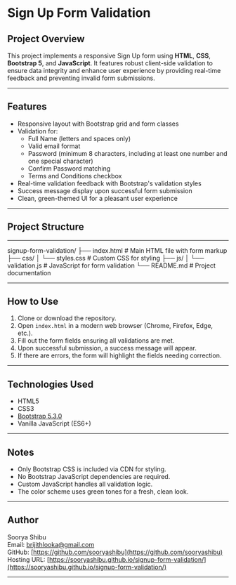 # Sign Up Form Validation

## Project Overview

This project implements a responsive Sign Up form using **HTML**, **CSS**, **Bootstrap 5**, and **JavaScript**. It features robust client-side validation to ensure data integrity and enhance user experience by providing real-time feedback and preventing invalid form submissions.

---

## Features

- Responsive layout with Bootstrap grid and form classes  
- Validation for:  
  - Full Name (letters and spaces only)  
  - Valid email format  
  - Password (minimum 8 characters, including at least one number and one special character)  
  - Confirm Password matching  
  - Terms and Conditions checkbox  
- Real-time validation feedback with Bootstrap's validation styles  
- Success message display upon successful form submission  
- Clean, green-themed UI for a pleasant user experience  

---

## Project Structure
---
signup-form-validation/
├── index.html # Main HTML file with form markup
├── css/
│ └── styles.css # Custom CSS for styling
├── js/
│ └── validation.js # JavaScript for form validation
└── README.md # Project documentation


---

## How to Use

1. Clone or download the repository.  
2. Open `index.html` in a modern web browser (Chrome, Firefox, Edge, etc.).  
3. Fill out the form fields ensuring all validations are met.  
4. Upon successful submission, a success message will appear.  
5. If there are errors, the form will highlight the fields needing correction.  

---

## Technologies Used

- HTML5  
- CSS3  
- [Bootstrap 5.3.0](https://getbootstrap.com/)  
- Vanilla JavaScript (ES6+)  

---

## Notes

- Only Bootstrap CSS is included via CDN for styling.  
- No Bootstrap JavaScript dependencies are required.  
- Custom JavaScript handles all validation logic.  
- The color scheme uses green tones for a fresh, clean look.  

---

## Author

Soorya Shibu  
Email: brijithlooka@gmail.com  
GitHub: [https://github.com/sooryashibu](https://github.com/sooryashibu)  
Hosting URL: [https://sooryashibu.github.io/signup-form-validation/](https://sooryashibu.github.io/signup-form-validation/)  

---

